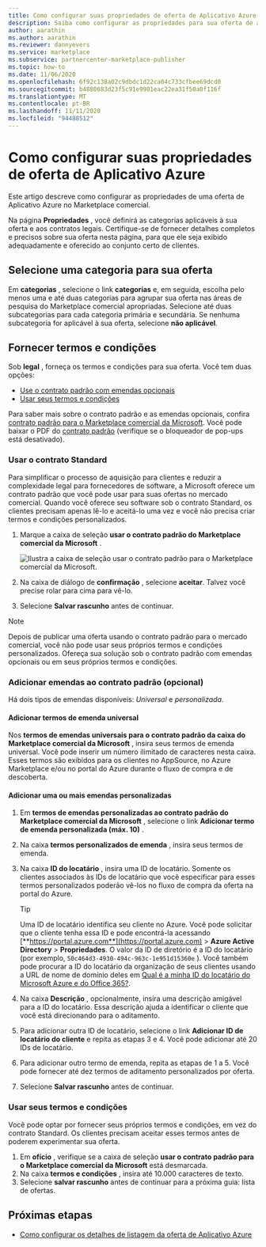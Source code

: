 ```yaml
---
title: Como configurar suas propriedades de oferta de Aplicativo Azure
description: Saiba como configurar as propriedades para sua oferta de aplicativo do Azure no Partner Center.
author: aarathin
ms.author: aarathin
ms.reviewer: dannyevers
ms.service: marketplace
ms.subservice: partnercenter-marketplace-publisher
ms.topic: how-to
ms.date: 11/06/2020
ms.openlocfilehash: 6f92c138a02c9dbdc1d22ca04c733cfbee69dcd0
ms.sourcegitcommit: b4880683d23f5c91e9901eac22ea31f50a0f116f
ms.translationtype: MT
ms.contentlocale: pt-BR
ms.lasthandoff: 11/11/2020
ms.locfileid: "94488512"
---
```

# <a name="how-to-configure-your-azure-application-offer-properties"></a>Como configurar suas propriedades de oferta de Aplicativo Azure

Este artigo descreve como configurar as propriedades de uma oferta de Aplicativo Azure no Marketplace comercial.

Na página **Propriedades** , você definirá as categorias aplicáveis à sua oferta e aos contratos legais. Certifique-se de fornecer detalhes completos e precisos sobre sua oferta nesta página, para que ele seja exibido adequadamente e oferecido ao conjunto certo de clientes.

## <a name="select-a-category-for-your-offer"></a>Selecione uma categoria para sua oferta

Em **categorias** , selecione o link **categorias** e, em seguida, escolha pelo menos uma e até duas categorias para agrupar sua oferta nas áreas de pesquisa do Marketplace comercial apropriadas. Selecione até duas subcategorias para cada categoria primária e secundária. Se nenhuma subcategoria for aplicável à sua oferta, selecione **não aplicável**.

## <a name="provide-terms-and-conditions"></a>Fornecer termos e condições

Sob **legal** , forneça os termos e condições para sua oferta. Você tem duas opções:

- [Use o contrato padrão com emendas opcionais](#use-the-standard-contract)
- [Usar seus termos e condições](#use-your-own-terms-and-conditions)

Para saber mais sobre o contrato padrão e as emendas opcionais, confira [contrato padrão para o Marketplace comercial da Microsoft](standard-contract.md). Você pode baixar o PDF do [contrato padrão](https://go.microsoft.com/fwlink/?linkid=2041178) (verifique se o bloqueador de pop-ups está desativado).

### <a name="use-the-standard-contract"></a>Usar o contrato Standard

Para simplificar o processo de aquisição para clientes e reduzir a complexidade legal para fornecedores de software, a Microsoft oferece um contrato padrão que você pode usar para suas ofertas no mercado comercial. Quando você oferece seu software sob o contrato Standard, os clientes precisam apenas lê-lo e aceitá-lo uma vez e você não precisa criar termos e condições personalizados.

1. Marque a caixa de seleção **usar o contrato padrão do Marketplace comercial da Microsoft** .

   ![Ilustra a caixa de seleção usar o contrato padrão para o Marketplace comercial da Microsoft.](partner-center-portal/media/use-standard-contract.png)

1. Na caixa de diálogo de **confirmação** , selecione **aceitar**. Talvez você precise rolar para cima para vê-lo.
1. Selecione **Salvar rascunho** antes de continuar.

> [!NOTE]
> Depois de publicar uma oferta usando o contrato padrão para o mercado comercial, você não pode usar seus próprios termos e condições personalizados. Ofereça sua solução sob o contrato padrão com emendas opcionais ou em seus próprios termos e condições.

### <a name="add-amendments-to-the-standard-contract-optional"></a>Adicionar emendas ao contrato padrão (opcional)

Há dois tipos de emendas disponíveis: _Universal_ e _personalizada_.

#### <a name="add-universal-amendment-terms"></a>Adicionar termos de emenda universal

Nos **termos de emendas universais para o contrato padrão da caixa do Marketplace comercial da Microsoft** , insira seus termos de emenda universal. Você pode inserir um número ilimitado de caracteres nesta caixa. Esses termos são exibidos para os clientes no AppSource, no Azure Marketplace e/ou no portal do Azure durante o fluxo de compra e de descoberta.

#### <a name="add-one-or-more-custom-amendments"></a>Adicionar uma ou mais emendas personalizadas

1. Em **termos de emendas personalizadas ao contrato padrão do Marketplace comercial da Microsoft** , selecione o link **Adicionar termo de emenda personalizada (máx. 10)** .
1. Na caixa **termos personalizados de emenda** , insira seus termos de emenda.
1. Na caixa **ID do locatário** , insira uma ID de locatário. Somente os clientes associados às IDs de locatário que você especificar para esses termos personalizados poderão vê-los no fluxo de compra da oferta na portal do Azure.

   > [!TIP]
   > Uma ID de locatário identifica seu cliente no Azure. Você pode solicitar que o cliente tenha essa ID e pode encontrá-la acessando [**https://portal.azure.com**](https://portal.azure.com)  >  **Azure Active Directory**  >  **Propriedades**. O valor da ID de diretório é a ID do locatário (por exemplo, `50c464d3-4930-494c-963c-1e951d15360e` ). Você também pode procurar a ID do locatário da organização de seus clientes usando a URL de nome de domínio deles em [Qual é a minha ID do locatário do Microsoft Azure e do Office 365?](https://www.whatismytenantid.com/).

1. Na caixa **Descrição** , opcionalmente, insira uma descrição amigável para a ID do locatário. Essa descrição ajuda a identificar o cliente que você está direcionando para o aditamento.
1. Para adicionar outra ID de locatário, selecione o link **Adicionar ID de locatário do cliente** e repita as etapas 3 e 4. Você pode adicionar até 20 IDs de locatário.
1. Para adicionar outro termo de emenda, repita as etapas de 1 a 5. Você pode fornecer até dez termos de aditamento personalizados por oferta.
1. Selecione **Salvar rascunho** antes de continuar.

### <a name="use-your-own-terms-and-conditions"></a>Usar seus termos e condições

Você pode optar por fornecer seus próprios termos e condições, em vez do contrato Standard. Os clientes precisam aceitar esses termos antes de poderem experimentar sua oferta.

1. Em **ofício** , verifique se a caixa de seleção **usar o contrato padrão para o Marketplace comercial da Microsoft** está desmarcada.
1. Na caixa **termos e condições** , insira até 10.000 caracteres de texto.
1. Selecione **salvar rascunho** antes de continuar para a próxima guia: lista de ofertas.

## <a name="next-steps"></a>Próximas etapas

- [Como configurar os detalhes de listagem da oferta de Aplicativo Azure](create-new-azure-apps-offer-listing.md)
